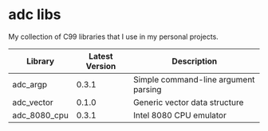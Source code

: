 adc libs
========================

My collection of C99 libraries that I use in my personal projects.

| Library      | Latest Version | Description                          |
|--------------|----------------|--------------------------------------|
| adc_argp     | 0.3.1          | Simple command-line argument parsing |
| adc_vector   | 0.1.0          | Generic vector data structure        |
| adc_8080_cpu | 0.3.1          | Intel 8080 CPU emulator              |
